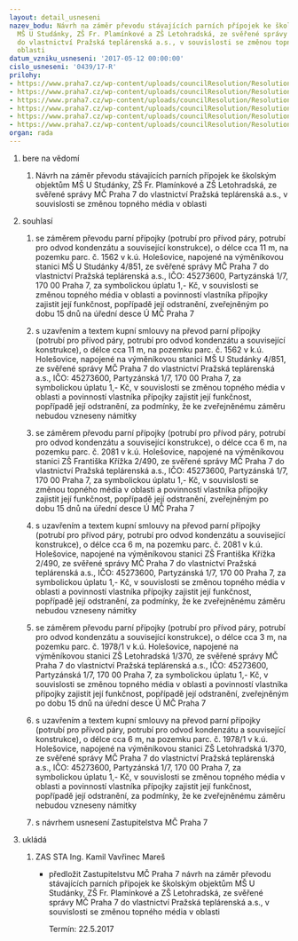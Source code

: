 ```yaml
---
layout: detail_usneseni
nazev_bodu: Návrh na záměr převodu stávajících parních přípojek ke školským objektům
  MŠ U Studánky, ZŠ Fr. Plamínkové a ZŠ Letohradská, ze svěřené správy MČ Praha 7
  do vlastnictví Pražská teplárenská a.s., v souvislosti se změnou topného média v
  oblasti
datum_vzniku_usneseni: '2017-05-12 00:00:00'
cislo_usneseni: '0439/17-R'
prilohy:
- https://www.praha7.cz/wp-content/uploads/councilResolution/Resolutions/29011/export/01_3xpripojkyZSMS~199639.docx
- https://www.praha7.cz/wp-content/uploads/councilResolution/Resolutions/29011/export/02_3xpripojkyZSMS~199638.doc
- https://www.praha7.cz/wp-content/uploads/councilResolution/Resolutions/29011/export/03_3xpripojkyZSMS~199637.doc
- https://www.praha7.cz/wp-content/uploads/councilResolution/Resolutions/29011/export/04_3xpripojkyZSMS~199636.doc
- https://www.praha7.cz/wp-content/uploads/councilResolution/Resolutions/29011/export/05_3xpripojkyZSMS~199635.pdf
- https://www.praha7.cz/wp-content/uploads/councilResolution/Resolutions/29011/export/export~296115.pdf
organ: rada
---
```

<ol id="urzList" class="urzList_view"><li id="" class="urzClass1"><span name="1">bere na vědomí</span><ol class="urzOlClass"><li style="text-align: left;" id="" class="urzClass2"><span><p>Návrh na záměr převodu stávajících parních přípojek ke školským objektům MŠ U Studánky, ZŠ Fr. Plamínkové a ZŠ Letohradská, ze svěřené správy MČ Praha 7 do vlastnictví Pražská teplárenská a.s., v souvislosti se změnou topného média v oblasti</p></span></li></ol></li><li id="" class="urzClass1"><span name="26">souhlasí</span><ol id="" class="urzOlClass"><li style="text-align: left;" id="" class="urzClass2"><span><p>se záměrem převodu parní přípojky&nbsp;(potrubí pro přívod páry, potrubí pro odvod kondenzátu a související konstrukce), o délce&nbsp;cca 11 m, na pozemku parc. č. 1562 v k.ú. Holešovice, napojené na výměníkovou stanici MŠ U Studánky 4/851, ze svěřené správy MČ Praha 7 do vlastnictví Pražská teplárenská a.s., IČO:&nbsp;45273600,&nbsp;Partyzánská 1/7, 170 00 Praha 7, za symbolickou úplatu 1,- Kč, v souvislosti se změnou topného média v oblasti a povinností vlastníka přípojky zajistit její funkčnost, popřípadě její odstranění, zveřejněným po dobu 15 dnů na úřední desce Ú MČ Praha 7<br></p></span></li><li style="text-align: left;" id="" class="urzClass2"><span><p>s uzavřením a textem kupní smlouvy na převod parní přípojky (potrubí pro přívod páry, potrubí pro odvod kondenzátu a související konstrukce), o délce cca 11 m, na pozemku parc. č. 1562 v k.ú. Holešovice, napojené na výměníkovou stanici MŠ U Studánky 4/851, ze svěřené správy MČ Praha 7 do vlastnictví Pražská teplárenská a.s., IČO: 45273600, Partyzánská 1/7, 170 00 Praha 7, za symbolickou úplatu 1,- Kč, v souvislosti se změnou topného média v oblasti a povinností vlastníka přípojky zajistit její funkčnost, popřípadě její odstranění, za podmínky, že ke zveřejněnému záměru nebudou vzneseny námitky</p></span></li><li style="text-align: left;" id="" class="urzClass2"><span><p>se záměrem převodu parní přípojky (potrubí pro přívod páry, potrubí pro odvod kondenzátu a související konstrukce), o délce cca 6 m, na pozemku parc. č. 2081 v k.ú. Holešovice, napojené na výměníkovou stanici ZŠ Františka Křížka 2/490, ze svěřené správy MČ Praha 7 do vlastnictví Pražská teplárenská a.s., IČO: 45273600, Partyzánská 1/7, 170 00 Praha 7, za symbolickou úplatu 1,- Kč, v souvislosti se změnou topného média v oblasti a povinností vlastníka přípojky zajistit její funkčnost, popřípadě její odstranění, zveřejněným po dobu 15 dnů na úřední desce Ú MČ Praha 7</p></span></li><li style="text-align: left;" id="" class="urzClass2"><span><p>s uzavřením a textem kupní smlouvy na převod parní přípojky (potrubí pro přívod páry, potrubí pro odvod kondenzátu a související konstrukce), o délce cca 6 m, na pozemku parc. č. 2081 v k.ú. Holešovice, napojené na výměníkovou stanici ZŠ Františka Křížka 2/490, ze svěřené správy MČ Praha 7 do vlastnictví Pražská teplárenská a.s., IČO: 45273600, Partyzánská 1/7, 170 00 Praha 7, za symbolickou úplatu 1,- Kč, v souvislosti se změnou topného média v oblasti a povinností vlastníka přípojky zajistit její funkčnost, popřípadě její odstranění, za podmínky, že ke zveřejněnému záměru nebudou vzneseny námitky</p></span></li><li style="text-align: left;" id="" class="urzClass2"><span><p>se záměrem převodu parní přípojky (potrubí pro přívod páry, potrubí pro odvod kondenzátu a související konstrukce), o délce cca 3 m, na pozemku parc. č. 1978/1 v k.ú. Holešovice, napojené na výměníkovou stanici ZŠ Letohradská 1/370, ze svěřené správy MČ Praha 7 do vlastnictví Pražská teplárenská a.s., IČO: 45273600, Partyzánská 1/7, 170 00 Praha 7, za symbolickou úplatu 1,- Kč, v souvislosti se změnou topného média v oblasti a povinností vlastníka přípojky zajistit její funkčnost, popřípadě její odstranění, zveřejněným po dobu 15 dnů na úřední desce Ú MČ Praha 7</p></span></li><li style="text-align: left;" id="" class="urzClass2"><span><p>s uzavřením a textem kupní smlouvy na převod parní přípojky (potrubí pro přívod páry, potrubí pro odvod kondenzátu a související konstrukce), o délce cca 6 m, na pozemku parc. č. 1978/1 v k.ú. Holešovice, napojené na výměníkovou stanici ZŠ Letohradská 1/370, ze svěřené správy MČ Praha 7 do vlastnictví Pražská teplárenská a.s., IČO: 45273600, Partyzánská 1/7, 170 00 Praha 7, za symbolickou úplatu 1,- Kč, v souvislosti se změnou topného média v oblasti a povinností vlastníka přípojky zajistit její funkčnost, popřípadě její odstranění, za podmínky, že ke zveřejněnému záměru nebudou vzneseny námitky</p></span></li><li style="text-align: left;" id="" class="urzClass2"><span><p>s návrhem usnesení Zastupitelstva MČ Praha 7</p></span></li></ol></li><li class="urzClass1" id="urzUkoly"><span name="1">ukládá</span><ol class="urzOlClass"><li class="urzClass2"><span><p>ZAS STA Ing. Kamil Vavřinec Mareš</p></span><ul class="urzUlClass"><li class="urzClass3"><span><p>předložit Zastupitelstvu MČ Praha 7 návrh na záměr převodu stávajících parních přípojek ke školským objektům MŠ U Studánky, ZŠ Fr. Plamínkové a ZŠ Letohradská, ze svěřené správy MČ Praha 7 do vlastnictví Pražská teplárenská a.s., v souvislosti se změnou topného média v oblasti</p></span><span class="urzUkolTermin">  Termín:&nbsp;22.5.2017</span></li></ul></li></ol></li></ol>